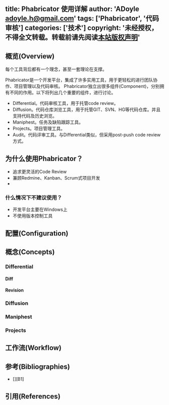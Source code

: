 title: Phabricator 使用详解
author: 'ADoyle <adoyle.h@gmail.com>'
tags: ['Phabricator', '代码审核']
categories: ['技术']
copyright: '未经授权，不得全文转载。转载前请先阅读[本站版权声明](http://adoyle.me/blog/copyright.html)'
---

## 概览(Overview)
每个工具背后都有一个理念，甚至一套理论在支撑。

Phabricator是一个开发平台，集成了许多实用工具，用于更轻松的进行团队协作、项目管理以及代码审核。
Phabricator独立出很多组件(Component)，分别拥有不同的作用。以下将列出几个重要的组件，进行讨论。

- Differential。代码审核工具，用于托管code review。
- Diffusion。代码仓库浏览工具，用于托管GIT、SVN、HG等代码仓库。并且支持代码及历史浏览。
- Maniphest。任务及缺陷跟踪工具。
- Projects。项目管理工具。
- Audit。代码评审工具。与Differential类似，但采用post-push code review方式。

<!-- more -->

## 为什么使用Phabricator？
- 追求更灵活的Code Review
- 兼顾Redmine、Kanban、Scrum式项目开发
- 

### 什么情况下不建议使用？
- 开发平台主要在Windows上
- 不使用版本控制工具

## 配置(Configuration)

## 概念(Concepts)
### Differential
#### Diff

#### Revision

### Diffusion
#### 

### Maniphest

### Projects

## 工作流(Workflow)


## 参考(Bibliographies)
- [][B1]

## 引用(References)
[^1]: [][R1]
